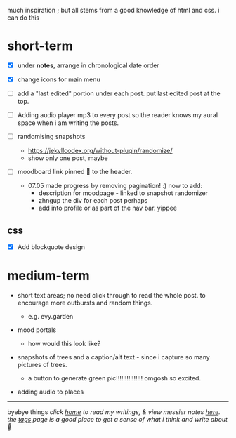 much inspiration ; but all stems from a good knowledge of html and css. i can do this

# short-term
- [x] under **notes**, arrange in chronological date order

- [x] change icons for main menu

- [ ] add a "last edited" portion under each post. put last edited post at the top. 

- [ ] Adding audio player mp3 to every post so the reader knows my aural space when i am writing the posts. 

- [ ] randomising snapshots
	- https://jekyllcodex.org/without-plugin/randomize/
	- show only one post, maybe


- [ ] moodboard link pinned 📌 to the header. 
	- 07.05 made progress by removing pagination! :) now to add:
		- description for moodpage - linked to snapshot randomizer
		- zhngup the div for each post perhaps
		- add into profile or as part of the nav bar. yippee

## css
- [x] Add blockquote design

# medium-term
- short text areas; no need click through to read the whole post. to encourage more outbursts and random things. 
	- e.g. evy.garden

- mood portals
	- how would this look like?

- snapshots of trees and a caption/alt text - since i capture so many pictures of trees. 
	- a button to generate green pic!!!!!!!!!!!!!!! omgosh so excited. 

- adding audio to places

---

byebye things
*click [home](/) to read my writings, & view messier notes [here](http://litepalette.github.io/notes). the [tags](/tags) page is a good place to get a sense of what i think and write about 🦋*